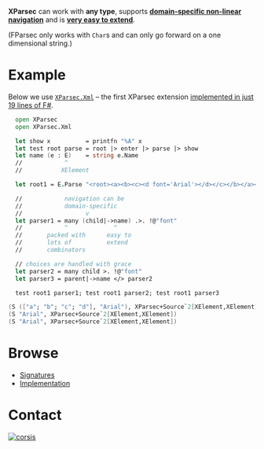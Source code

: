 **XParsec** can work with **any type**, supports **[domain-specific non-linear navigation](https://github.com/corsis/XParsec/blob/16de327b98410e3031636ffa86572e12d52f4594/XParsec.fsi#L88)** and is [**very easy to extend**](https://github.com/corsis/XParsec/blob/f6bc93499a588b287dc20f622fb917e1edac58b8/XParsec.fs#L111).

(FParsec only works with `Char`s and can only go forward on a one dimensional string.)

# Example

Below we use [`XParsec.Xml`](https://github.com/corsis/XParsec/blob/c07865bcebfdaeb6eeb008804aaf33c4dbb400c8/XParsec.fsi#L61) – the first XParsec extension [implemented in just 19 lines of F#](https://github.com/corsis/XParsec/blob/c07865bcebfdaeb6eeb008804aaf33c4dbb400c8/XParsec.fs#L102).

```fsharp
  open XParsec
  open XParsec.Xml

  let show x          = printfn "%A" x
  let test root parse = root |> enter |> parse |> show
  let name (e : E)    = string e.Name
  //            ^
  //           XElement

  let root1 = E.Parse "<root><a><b><c><d font='Arial'></d></c></b></a></root>"

  //            navigation can be
  //            domain-specific
  //                  v
  let parser1 = many (child|->name) .>. !@"font"
  //            ^             ^
  //       packed with      easy to
  //       lots of          extend
  //       combinators

  // choices are handled with grace
  let parser2 = many child >. !@"font"
  let parser3 = parent|->name </> parser2

  test root1 parser1; test root1 parser2; test root1 parser3
```
```fsharp
(S (["a"; "b"; "c"; "d"], "Arial"), XParsec+Source`2[XElement,XElement])
(S "Arial", XParsec+Source`2[XElement,XElement])
(S "Arial", XParsec+Source`2[XElement,XElement])
```

# Browse

+ [Signatures](https://github.com/corsis/XParsec/blob/master/XParsec.fsi)
+ [Implementation](https://github.com/corsis/XParsec/blob/master/XParsec.fs)

# Contact

[![corsis]](https://github.com/corsis/)

[corsis]: http://portfusion.sourceforge.net/i/l100.png "Corsis Research"